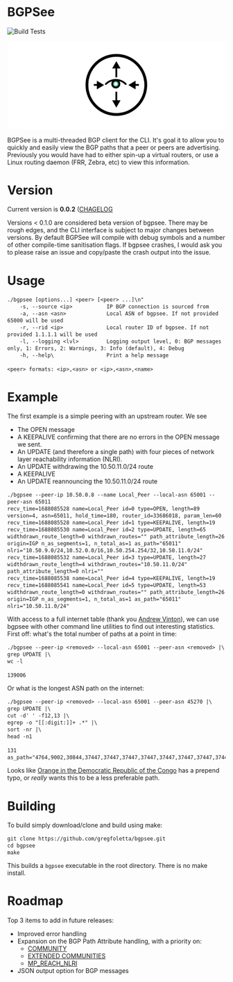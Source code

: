 # BGPSee

![Build Tests](https://github.com/gregfoletta/bgpsee/actions/workflows/make.yml/badge.svg)

<p align="center">
  <img src="https://github.com/gregfoletta/bgpsee/blob/master/img/logo.png"/>
</p>

BGPSee is a multi-threaded BGP client for the CLI. It's goal it to allow you to quickly and easily view the BGP paths that a peer or peers are advertising. Previously you would have had to either spin-up a virtual routers, or use a Linux routing daemon (FRR, Zebra, etc) to view this information.

# Version

Current version is **0.0.2** ([CHAGELOG](CHANGELOG.md)

Versions < 0.1.0 are considered beta version of bgpsee. There may be rough edges, and the CLI interface is subject to major changes between versions. By default BGPSee will compile with debug symbols and a number of other compile-time sanitisation flags. If bgpsee crashes, I would ask you to please raise an issue and copy/paste the crash output into the issue.

# Usage

```
./bgpsee [options...] <peer> [<peer> ...]\n"
    -s, --source <ip>           IP BGP connection is sourced from
    -a, --asn <asn>             Local ASN of bgpsee. If not provided 65000 will be used
    -r, --rid <ip>              Local router ID of bgpsee. If not provided 1.1.1.1 will be used
    -l, --logging <lvl>         Logging output level, 0: BGP messages only, 1: Errors, 2: Warnings, 3: Info (default), 4: Debug
    -h, --help\                 Print a help message

<peer> formats: <ip>,<asn> or <ip>,<asn>,<name>
```

# Example

The first example is a simple peering with an upstream router. We see

- The OPEN message
- A KEEPALIVE confirming that there are no errors in the OPEN message we sent.
- An UPDATE (and therefore a single path) with four pieces of network layer reachability information (NLRI).
- An UPDATE withdrawing the 10.50.11.0/24 route
- A KEEPALIVE 
- An UPDATE reannouncing the 10.50.11.0/24 route

```
./bgpsee --peer-ip 10.50.0.8 --name Local_Peer --local-asn 65001 --peer-asn 65011
recv_time=1688085528 name=Local_Peer id=0 type=OPEN, length=89 version=4, asn=65011, hold_time=180, router_id=33686018, param_len=60
recv_time=1688085528 name=Local_Peer id=1 type=KEEPALIVE, length=19
recv_time=1688085530 name=Local_Peer id=2 type=UPDATE, length=65 widthdrawn_route_length=0 withdrawn_routes="" path_attribute_length=26 origin=IGP n_as_segments=1, n_total_as=1 as_path="65011" nlri="10.50.9.0/24,10.52.0.0/16,10.50.254.254/32,10.50.11.0/24"
recv_time=1688085532 name=Local_Peer id=3 type=UPDATE, length=27 widthdrawn_route_length=4 withdrawn_routes="10.50.11.0/24" path_attribute_length=0 nlri=""
recv_time=1688085538 name=Local_Peer id=4 type=KEEPALIVE, length=19
recv_time=1688085541 name=Local_Peer id=5 type=UPDATE, length=53 widthdrawn_route_length=0 withdrawn_routes="" path_attribute_length=26 origin=IGP n_as_segments=1, n_total_as=1 as_path="65011" nlri="10.50.11.0/24"

```

With access to a full internet table (thank you [Andrew Vinton](https://www.linkedin.com/in/andrew-vinton/)), we can use bgpsee with other command line utilities to find out interesting statistics. First off: what's the total number of paths at a point in time:

```
./bgpsee --peer-ip <removed> --local-asn 65001 --peer-asn <removed> |\
grep UPDATE |\
wc -l

139006
```


Or what is the longest ASN path on the internet:

```
./bgpsee --peer-ip <removed> --local-asn 65001 --peer-asn 45270 |\
grep UPDATE |\
cut -d' ' -f12,13 |\
egrep -o "[[:digit:]]+ .*" |\
sort -nr |\
head -n1

131 as_path="4764,9002,30844,37447,37447,37447,37447,37447,37447,37447,37447,37447,37447,37447,37447,37447,37447,37447,37447,37447,37447,37447,37447,37447,37447,37447,37447,37447,37447,37447,37447,37447,37447,37447,37447,37447,37447,37447,37447,37447,37447,37447,37447,37447,37447,37447,37447,37447,37447,37447,37447,37447,37447,37447,37447,37447,37447,37447,37447,37447,37447,37447,37447,37447,37447,37447,37447,37447,37447,37447,37447,37447,37447,37447,37447,37447,37447,37447,37447,37447,37447,37447,37447,37447,37447,37447,37447,37447,37447,37447,37447,37447,37447,37447,37447,37447,37447,37447,37447,37447,37447,37447,37447,37447,37447,37447,37447,37447,37447,37447,37447,37447,37447,37447,37447,37447,37447,37447,37447,37447,37447,37447,37447,37447,37447,37447,37447,37447,37447,37447"
```

Looks like [Orange in the Democratic Republic of the Congo](https://www.peeringdb.com/asn/37447) has a prepend typo, or *really* wants this to be a less preferable path.
  
# Building

To build simply download/clone and build using make:
```
git clone https://github.com/gregfoletta/bgpsee.git
cd bgpsee
make
```

This builds a `bgpsee` executable in the root directory. There is no make install.

# Roadmap

Top 3 items to add in future releases:

- Improved error handling
- Expansion on the BGP Path Attribute handling, with a priority on:
    - [COMMUNITY](https://www.iana.org/go/rfc1997)
    - [EXTENDED COMMUNITIES](https://www.iana.org/go/rfc4360)
    - [MP_REACH_NLRI](https://www.iana.org/go/rfc4760)
- JSON output option for BGP messages
